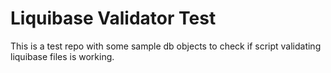 # Liquibase Validator Test

This is a test repo with some sample db objects to check if script validating liquibase files is working.